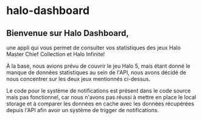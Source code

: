 # halo-dashboard

## Bienvenue sur Halo Dashboard, 
une appli qui vous permet de consulter vos statistiques des jeux Halo Master Chief Collection et Halo Infinite!

À la base, nous avions prévu de couvrir le jeu Halo 5, mais étant donné le manque de données statistiques au sein de l'API, nous avons décidé de nous concentrer sur les deux jeux mentionnés ci-dessus.

Le code pour le système de notifications est présent dans le code source mais pas fonctionnel, car nous n'avons pas réussi à mettre en place le local storage et à comparer les données en cache avec les données récupérées depuis l'API afin avoir un système de trigger de notifications. 
